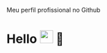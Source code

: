 Meu perfil profissional no Github

# Hello <img src="https://media.giphy.com/media/hvRJCLFzcasrR4ia7z/giphy.gif" width="30"> :wave:
